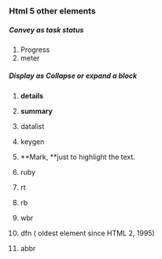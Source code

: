 ### Html 5 other elements

##### Convey as task status

1. Progress
2. meter

##### Display as Collapse or expand a block

1. **details**

2. **summary**


1. datalist
2. keygen
3. **Mark, **just to highlight the text.
4. ruby
5. rt
6. rb
7. wbr
8. dfn \( oldest element since HTML 2, 1995\)
9. abbr

### 

